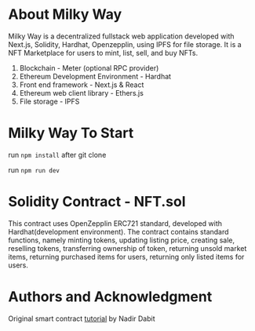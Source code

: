 # About Milky Way 

Milky Way is a decentralized fullstack web application developed with Next.js, Solidity, Hardhat, Openzepplin, using IPFS for file storage.
It is a NFT Marketplace for users to mint, list, sell, and buy NFTs.

1. Blockchain - Meter (optional RPC provider)
2. Ethereum Development Environment - Hardhat
3. Front end framework - Next.js & React
4. Ethereum web client library - Ethers.js
5. File storage - IPFS


# Milky Way To Start

run ```npm install```  after git clone

run ```npm run dev```

# Solidity Contract - NFT.sol

This contract uses OpenZepplin ERC721 standard, developed with Hardhat(development environment).
The contract contains standard functions, namely minting tokens, updating listing price, creating sale, reselling tokens, transferring ownership of token, returning unsold market items, returning purchased items for users, returning only listed items for users. 


# Authors and Acknowledgment
Original smart contract [tutorial](https://dev.to/edge-and-node/building-scalable-full-stack-apps-on-ethereum-with-polygon-2cfb) by Nadir Dabit

